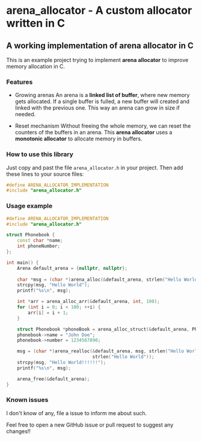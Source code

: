 # arena_allocator - A custom allocator written in C

## A working implementation of arena allocator in C

This is an example project trying to implement **arena allocator** to improve memory
allocation in C.

### Features
- Growing arenas
An arena is a **linked list of buffer**, where new memory gets allocated. If a single buffer
is fulled, a new buffer will created and linked with the previous one. This way an arena
can grow in size if needed.

- Reset mechanism
Without freeing the whole memory, we can reset the counters of the buffers in an arena.
This **arena allocator** uses a **monotonic allocator** to allocate memory in buffers.

### How to use this library

Just copy and past the file `arena_allocator.h` in your project. Then add these lines to your
source files: 
```cpp
#define ARENA_ALLOCATOR_IMPLEMENTATION
#include "arena_allocator.h"
```

### Usage example
```cpp
#define ARENA_ALLOCATOR_IMPLEMENTATION
#include "arena_allocator.h"

struct Phonebook {
    const char *name;
    int phoneNumber;
};

int main() {
    Arena default_arena = {nullptr, nullptr};
    
    char *msg = (char *)arena_alloc(&default_arena, strlen("Hello World"));
    strcpy(msg, "Hello World");
    printf("%s\n", msg);

    int *arr = arena_alloc_arr(&default_arena, int, 100);
    for (int i = 0; i < 100; ++i) {
        arr[i] = i + 1;
    }

    struct Phonebook *phoneBook = arena_alloc_struct(&default_arena, Phonebook);
    phonebook->name = "John Doe";
    phonebook->number = 1234567890;

    msg = (char *)arena_realloc(&default_arena, msg, strlen("Hello World!!!!!!"), 
                                strlen("Hello World"));
    strcpy(msg, "Hello World!!!!!!");
    printf("%s\n", msg);

    arena_free(&default_arena);
}
```

### Known issues
I don't know of any, file a issue to inform me about such.

Feel free to open a new GitHub issue or pull request to suggest any changes!!
